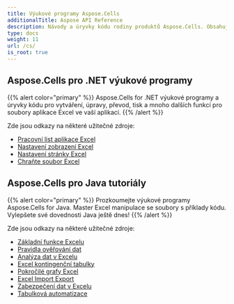 ```yaml
---
title: Výukové programy Aspose.Cells
additionalTitle: Aspose API Reference
description: Návody a úryvky kódu rodiny produktů Aspose.Cells. Obsahuje základní a pokročilé tutoriály použití Aspose.Cells.
type: docs
weight: 11
url: /cs/
is_root: true
---
```


## Aspose.Cells pro .NET výukové programy
{{% alert color="primary" %}}
Aspose.Cells for .NET výukové programy a úryvky kódu pro vytváření, úpravy, převod, tisk a mnoho dalších funkcí pro soubory aplikace Excel ve vaší aplikaci. 
{{% /alert %}}

Zde jsou odkazy na některé užitečné zdroje:
 
- [Pracovní list aplikace Excel](./net/excel-worksheet-csharp-tutorials/)
- [Nastavení zobrazení Excel](./net/excel-display-settings-csharp-tutorials)
- [Nastavení stránky Excel](./net/excel-page-setup)
- [Chraňte soubor Excel](./net/protect-excel-file/)

## Aspose.Cells pro Java tutoriály
{{% alert color="primary" %}}
Prozkoumejte výukové programy Aspose.Cells for Java. Master Excel manipulace se soubory s příklady kódu. Vylepšete své dovednosti Java ještě dnes!
{{% /alert %}}

Zde jsou odkazy na některé užitečné zdroje:
- [Základní funkce Excelu](./java/basic-excel-functions/)
- [Pravidla ověřování dat](./java/data-validation-rules/)
- [Analýza dat v Excelu](./java/excel-data-analysis/)
- [Excel kontingenční tabulky](./java/excel-pivot-tables/)
- [Pokročilé grafy Excel](./java/advanced-excel-charts/)
- [Excel Import Export](./java/excel-import-export/)
- [Zabezpečení dat v Excelu](./java/excel-data-security/)
- [Tabulková automatizace](./java/spreadsheet-automation/)